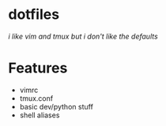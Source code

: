 # dotfiles

_i like vim and tmux but i don't like the defaults_


# Features

- vimrc
- tmux.conf
- basic dev/python stuff
- shell aliases
